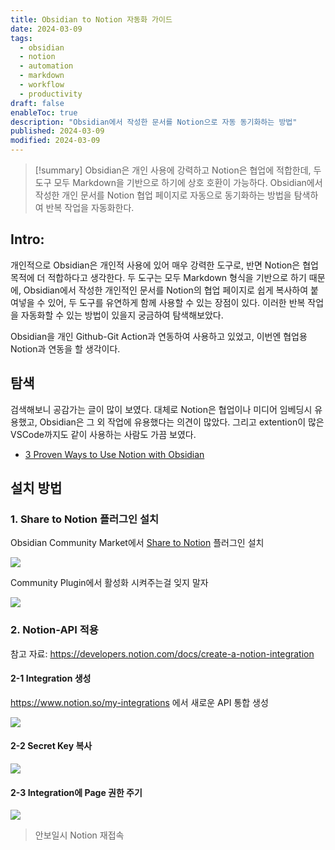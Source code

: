 ```yaml
---
title: Obsidian to Notion 자동화 가이드
date: 2024-03-09
tags:
  - obsidian
  - notion
  - automation
  - markdown
  - workflow
  - productivity
draft: false
enableToc: true
description: "Obsidian에서 작성한 문서를 Notion으로 자동 동기화하는 방법"
published: 2024-03-09
modified: 2024-03-09
---
```


> [!summary]
> Obsidian은 개인 사용에 강력하고 Notion은 협업에 적합한데, 두 도구 모두 Markdown을 기반으로 하기에 상호 호환이 가능하다. Obsidian에서 작성한 개인 문서를 Notion 협업 페이지로 자동으로 동기화하는 방법을 탐색하여 반복 작업을 자동화한다.

## Intro: 

개인적으로 Obsidian은 개인적 사용에 있어 매우 강력한 도구로, 반면 Notion은 협업 목적에 더 적합하다고 생각한다. 두 도구는 모두 Markdown 형식을 기반으로 하기 때문에, Obsidian에서 작성한 개인적인 문서를 Notion의 협업 페이지로 쉽게 복사하여 붙여넣을 수 있어, 두 도구를 유연하게 함께 사용할 수 있는 장점이 있다. 이러한 반복 작업을 자동화할 수 있는 방법이 있을지 궁금하여 탐색해보았다.

Obsidian을 개인 Github-Git Action과 연동하여 사용하고 있었고, 이번엔 협업용 Notion과 연동을 할 생각이다.

## 탐색
검색해보니 공감가는 글이 많이 보였다. 대체로 Notion은 협업이나 미디어 임베딩시 유용했고, Obsidian은 그 외 작업에 유용했다는 의견이 많았다. 그리고 extention이 많은 VSCode까지도 같이 사용하는 사람도 가끔 보였다.

- [3 Proven Ways to Use Notion with Obsidian](https://bloggingx.com/use-notion-with-obsidian/) 


## 설치 방법

### 1. Share to Notion 플러그인 설치

Obsidian Community Market에서 [Share to Notion](obsidian://show-plugin?id=obsidian-to-notion) 플러그인 설치

![](https://i.imgur.com/23at9Dw.png)

Community Plugin에서 활성화 시켜주는걸 잊지 말자

![](https://i.imgur.com/l3gusTE.png)


### 2. Notion-API 적용

참고 자료: https://developers.notion.com/docs/create-a-notion-integration

#### 2-1 Integration 생성

https://www.notion.so/my-integrations 에서 새로운 API 통합 생성


![](https://files.readme.io/90c7d2e-integration.gif)

#### 2-2 Secret Key 복사

![](https://i.imgur.com/HXqGQFj.png)

#### 2-3 Integration에 Page 권한 주기

![](https://files.readme.io/fefc809-permissions.gif)

> 안보일시 Notion 재접속

